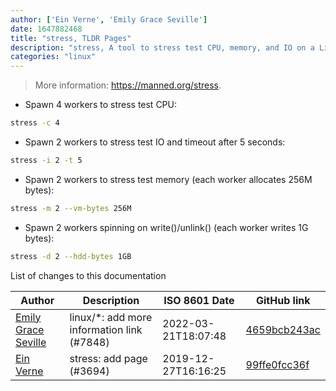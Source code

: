 ```yaml
---
author: ['Ein Verne', 'Emily Grace Seville']
date: 1647882468
title: "stress, TLDR Pages"
description: "stress, A tool to stress test CPU, memory, and IO on a Linux system."
categories: "linux"
---
```

> More information: <https://manned.org/stress>.

- Spawn 4 workers to stress test CPU:

```bash
stress -c 4
```

- Spawn 2 workers to stress test IO and timeout after 5 seconds:

```bash
stress -i 2 -t 5
```

- Spawn 2 workers to stress test memory (each worker allocates 256M bytes):

```bash
stress -m 2 --vm-bytes 256M
```

- Spawn 2 workers spinning on write()/unlink() (each worker writes 1G bytes):

```bash
stress -d 2 --hdd-bytes 1GB
```
List of changes to this documentation


Author | Description | ISO 8601 Date | GitHub link
------|-----|-----|-----
[Emily Grace Seville](mailto:emilyseville7cf@gmail.com) | linux/*: add more information link (#7848) | 2022-03-21T18:07:48 | [4659bcb243ac](https://github.com/tldr-pages/tldr/commit/4659bcb243ac572c9e0c95117097801f1e62bda4)
[Ein Verne](mailto:einverne@gmail.com) | stress: add page (#3694) | 2019-12-27T16:16:25 | [99ffe0fcc36f](https://github.com/tldr-pages/tldr/commit/99ffe0fcc36f0dc437013cae696a70e4c034cca8)

